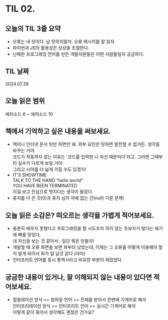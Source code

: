 # TIL 02. 


## 오늘의 TIL 3줄 요약

- 오류는 내 탓이다. 남 탓하지말자. 오류 메시지를 잘 읽자.
- 파이썬과 JS의 활용성은 상상을 초월한다.
- 난해한 프로그래밍 언어를 만든 개발자분들은 어떤 사람들일지 궁금하다.


## TIL 날짜

2024.07.28


## 오늘 읽은 범위

에피소드 6 ~ 에피소드 10


## 책에서 기억하고 싶은 내용을 써보세요.

- 책이나 인터넷 문서 탓만 하면안 돼. 외부 요인만 탓하면 발전할 수 없거든. 생각을 바꾸는 거야.<br>
  코드가 작동하지 않는 이유는 '코드를 입력한 나 자신 때문이다'라고. 그러면 그때부터 실수가 다르게 보일 거야.<br>
  그리고 시야를 더 넓게 가질 수도 있겠지! 
- IT'S SHOWTIME<br>
  TALK TO THE HAND "hello world"<br>
  YOU HAVE BEEN TERMINATED<br>
  이걸 보고 진심으로 멋지다는 생각이 들었다.
- 휴지를 다 쓴 것(0)과 휴지 심이 아예 없는 건(null) 다른 문제!


## 오늘 읽은 소감은? 떠오르는 생각을 가볍게 적어보세요.
    
- 충분히 배우지 못했다고 프로그래밍을 할 시도조차 하지 않는 초보자가 많다는 얘기에 뼈를 맞았다.<br>
  내 자신을 보는 것 같아서.. 일단 뭐든 만들자!
- 개발할 때 오류 화면을 보면 화부터 났었는데, 이제는 그 오류를 어떻게 이용해야 할지 알게 되어서 화가 덜 날것 같다 (아마)
- 인터프리트 언어를 동시 통역사라고 비유한 부분이 재밌었다.


## 궁금한 내용이 있거나, 잘 이해되지 않는 내용이 있다면 적어보세요.

- 컴필레이션 방식 == 컴파일 언어 == 전체를 받아서 한번에 기계어로 해석<br>
  인터프리테이션 방식 == 인터프리트 언어 == 실시간 기계어로 해석<br>
  이렇게 같이 묶어서 생각해도 괜찮은 건가요?
